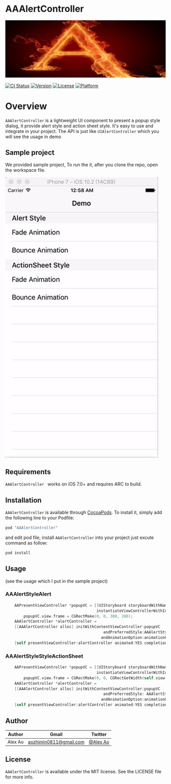 # AAAlertController

![logo](images/logo.png)

[![CI Status](http://img.shields.io/travis/aozhimin/AAAlertController.svg?style=flat)](https://travis-ci.org/aozhimin/AAAlertController)
[![Version](https://img.shields.io/cocoapods/v/AAAlertController.svg?style=flat)](http://cocoapods.org/pods/AAAlertController)
[![License](https://img.shields.io/cocoapods/l/AAAlertController.svg?style=flat)](http://cocoapods.org/pods/AAAlertController)
[![Platform](https://img.shields.io/cocoapods/p/AAAlertController.svg?style=flat)](http://cocoapods.org/pods/AAAlertController)

# Overview
`AAAlertController` is a lightweight UI component to present a popup style dialog, it provide alert style and action sheet style. It's easy to use and integrate in your project. The API is just like `UIAlertController` which you will see the usage in demo

## Sample project
We provided sample project, To run the it, after you clone the repo, open the workspace file.

![Demo](images/demo.gif)

## Requirements
`AAAlertController ` works on iOS 7.0+ and requires ARC to build.


## Installation

`AAAlertController` is available through [CocoaPods](http://cocoapods.org). To install
it, simply add the following line to your Podfile:

```ruby
pod "AAAlertController"
```

and edit pod file, install `AAAlertController` into your project just excute command as follow:

```ruby
pod install
```

## Usage
(see the usage which I put in the sample project)

### AAAlertStyleAlert

```objective-c
    AAPresentViewController *popupVC = [[UIStoryboard storyboardWithName:@"Main" bundle:nil]
                                        instantiateViewControllerWithIdentifier:@"AAAlertStyleViewController"];
        popupVC.view.frame = CGRectMake(0, 0, 300, 280);
    AAAlertController *alertController =
    [[AAAlertController alloc] initWithContentViewController:popupVC
                                           andPreferredStyle:AAAlertStyleAlert
                                          andAnimationOption:animationOption];
    [self presentViewController:alertController animated:YES completion:nil];
```

### AAAlertStyleStyleActionSheet

```objective-c
    AAPresentViewController *popupVC = [[UIStoryboard storyboardWithName:@"Main" bundle:nil]
                                        instantiateViewControllerWithIdentifier:@"AAActionSheetStyleViewController"];
        popupVC.view.frame = CGRectMake(0, 0, CGRectGetWidth(self.view.bounds), 200);
    AAAlertController *alertController =
    [[AAAlertController alloc] initWithContentViewController:popupVC
                                           andPreferredStyle: AAAlertStyleStyleActionSheet
                                          andAnimationOption:animationOption];
    [self presentViewController:alertController animated:YES completion:nil];
```

## Author
|Author|Gmail|Twitter|
|:---:|:----:|:----:|
|Alex Ao|aozhimin0811@gmail.com|[@Alex Ao](https://twitter.com/aozhimin0811)|

## License

`AAAlertController` is available under the MIT license. See the LICENSE file for more info.
